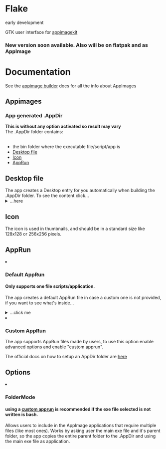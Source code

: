  # Flake

<p> early development </p>

<p> GTK user interface for <a href="https://github.com/AppImage/appimagekit">appimagekit</a></p> 

<h3>New version soon available. Also will be on flatpak and as AppImage</h3>

  <h1> Documentation </h1>

  See the <a href="https://appimage-builder.readthedocs.io/en/latest/">appimage builder</a> docs for all the info about AppImages
  
  <h2> Appimages </h2>
  
   <h3>App generated .AppDir</h3>
   <b>This is without any option activated so result may vary</b><br>
   The .AppDir folder contains:<br><br>
<ul>
  <li>the bin folder where the executable file/script/app is</li>
  <li> <a href=#.Desktop>Desktop file</a></li>
  <li> <a href=#Icon>Icon</a></li>
  <li> <a href=#AppRun>AppRun</a></li>
</ul> 

<div id=".Desktop">
 <h2>Desktop file</h2>
The app creates a Desktop entry for you automatically when building the .AppDir folder. To see the content click...
<details>
  <summary>...here</summary><div>
  
    [Desktop Entry]
    Name=Flake
    Exec=Flake-v0.0.1-x86_64.AppImage (which is picked from the /usr/bin folder inside the .AppImage)
    Icon=Icon.svg
    Type=Application
    Categories=Utility
    
</div></details></li>
 </div>


<div id="Icon">
 <h2>Icon</h2>
 <p>The icon is used in thumbnails, and should be in a standard size like 128x128 or 256x256 pixels.</p>
</div>

<div id="AppRun">
 <h2>AppRun</h2>
 <li><h3>Default AppRun</h3>
 <h4>Only supports one file scripts/application. </h4>

  <p>The app creates a default AppRun file in case a custom one is not provided, if you want to see what's inside...
  <details><summary>...click me</summary>
  <div>
  
    #!/bin/sh 
    HERE="$(dirname "$(readlink -f "${0}")")" 
    EXEC="${HERE}/usr/bin/[selected exe]" 
    exec "${EXEC}"
    
  </div></details>
  
   <li><h3>Custom AppRun</h3>
   <p>The app supports AppRun files made by users, to use this option enable advanced options and enable "custom apprun".<p>
   The official docs on how to setup an AppDir folder are <a href="https://docs.appimage.org/reference/appdir.html">here</a>
   
</div>

  <h2> Options </h2>
   <li><h3> FolderMode </h3>
      <h4> using a <a href=#AppRun>custom apprun</a> is recommended if the exe file selected is not written is bash. </h4>
      
   Allows users to include in the AppImage applications that require multiple files (like most ones).
   Works by asking user the main exe file and it's parent folder, so the app copies the entire parent folder to the .AppDir and using the main exe file as    application.
